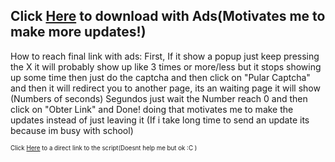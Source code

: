 ## Click [Here](https://suaurl.com/better-sploop-script) to download with Ads(Motivates me to make more updates!)
How to reach final link with ads:
First, If it show a popup just keep pressing the X
it will probably show up like 3 times or more/less but it stops showing up some time
then just do the captcha and then click on "Pular Captcha"
and then it will redirect you to another page, its an waiting page
it will show (Numbers of seconds) Segundos
just wait the Number reach 0 and then click on "Obter Link"
and Done!
doing that motivates me to make the updates instead of just leaving it
(If i take long time to send an update its because im busy with school)



<sub><sup>Click [Here](https://bit.ly/better-sploop-script-link) to a direct link to the script(Doesnt help me but ok :C )</sup></sub>
